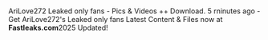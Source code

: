 #
AriLove272 Leaked only fans - Pics & Videos ++ Download. 5 rninutes ago - Get AriLove272's Leaked only fans Latest Content & FiIes now at **Fastleaks.com**2025 Updated!
